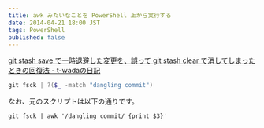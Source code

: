 ```yaml
---
title: awk みたいなことを PowerShell 上から実行する
date: 2014-04-21 18:00 JST
tags: PowerShell
published: false
---
```


[git stash save で一時退避した変更を、誤って git stash clear で消してしまったときの回復法 - t-wadaの日記](http://d.hatena.ne.jp/t-wada/20090407/p1)

```PowerShell
git fsck | ?($_ -match "dangling commit")
```

なお、元のスクリプトは以下の通りです。

```shell
git fsck | awk '/dangling commit/ {print $3}'
```
